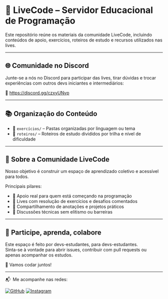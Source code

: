 # 🧠 LiveCode – Servidor Educacional de Programação

Este repositório reúne os materiais da comunidade LiveCode, incluindo conteúdos de apoio, exercícios, roteiros de estudo e recursos utilizados nas lives.

---

## 🌐 Comunidade no Discord

Junte-se a nós no Discord para participar das lives, tirar dúvidas e trocar experiências com outros devs iniciantes e intermediários:

🔗 https://discord.gg/czxyUNvp

---

## 📚 Organização do Conteúdo

- 📂 `exercícios/` – Pastas organizadas por linguagem ou tema  
- 📂 `roteiros/` – Roteiros de estudo divididos por trilha e nível de dificuldade  

---

## 🧠 Sobre a Comunidade LiveCode

Nosso objetivo é construir um espaço de aprendizado coletivo e acessível para todos.

Principais pilares:

- 👥 Apoio real para quem está começando na programação  
- 🎥 Lives com resolução de exercícios e desafios comentados  
- 🧩 Compartilhamento de anotações e projetos práticos  
- 🧠 Discussões técnicas sem elitismo ou barreiras  

---

## 💬 Participe, aprenda, colabore

Este espaço é feito por devs-estudantes, para devs-estudantes.  
Sinta-se à vontade para abrir issues, contribuir com pull requests ou apenas acompanhar os estudos.

🚀 Vamos codar juntos!

---

📬 Me acompanhe nas redes:

[![GitHub](https://img.shields.io/badge/GitHub-imMARTINSS-181717?logo=github&style=for-the-badge)](https://github.com/imMARTINSS)
[![Instagram](https://img.shields.io/badge/@raull__martinss-E4405F?logo=instagram&logoColor=white&style=for-the-badge)](https://instagram.com/raull_martinss)
